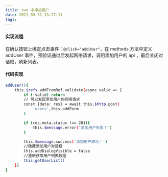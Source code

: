 ```yaml
---
title: vue 中添加用户
date: 2021-03-31 13:27:11
tags:
---
```


#### 实现流程

在确认按钮上绑定点击事件：`@click="addUser"`，在 methods 方法中定义 addUser 事件，预验证通过后发起网络请求，调用添加用户的 api ，最后关闭对话框，刷新列表。

#### 代码实现

```bash
addUser(){
    this.$refs.addFromRef.validate(async valid => {
        if (!valid) return 
        // 可以发起添加用户的网络请求
        const {data: res} = await this.$http.post(
            'users',this.addForm
        )

        if (res.meta.status !== 201){
            this.$message.error('添加用户失败！')
        }

        this.$message.success('添加用户成功！')
        //隐藏添加用户对话框
        this.addDialogVisible = false
        //重新获取用户列表数据
        this.getUserList()
    })
}

```

